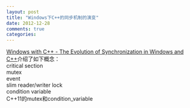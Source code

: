 ```yaml
---
layout: post
title: "Windows下C++的同步机制的演变"
date: 2012-12-28
comments: true
categories: 
---
```

<a href="http://msdn.microsoft.com/en-us/magazine/jj721588.aspx">Windows with C++ - The Evolution of Synchronization in Windows and C++</a>介绍了如下概念：<br />critical section<br />mutex<br />event<br />slim reader/writer lock<br />condition variable<br />C++11的mutex和condition_variable<br /><blockquote></blockquote>
